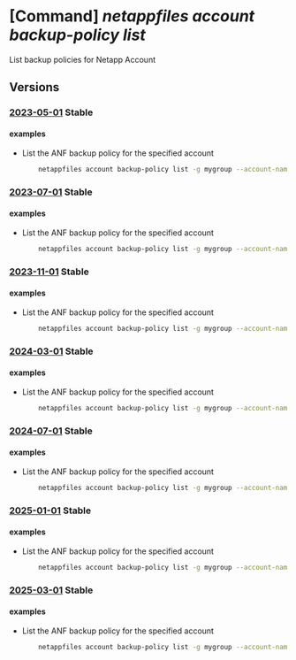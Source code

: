 # [Command] _netappfiles account backup-policy list_

List backup policies for Netapp Account

## Versions

### [2023-05-01](/Resources/mgmt-plane/L3N1YnNjcmlwdGlvbnMve30vcmVzb3VyY2Vncm91cHMve30vcHJvdmlkZXJzL21pY3Jvc29mdC5uZXRhcHAvbmV0YXBwYWNjb3VudHMve30vYmFja3VwcG9saWNpZXM=/2023-05-01.xml) **Stable**

<!-- mgmt-plane /subscriptions/{}/resourcegroups/{}/providers/microsoft.netapp/netappaccounts/{}/backuppolicies 2023-05-01 -->

#### examples

- List the ANF backup policy for the specified account
    ```bash
        netappfiles account backup-policy list -g mygroup --account-name myname
    ```

### [2023-07-01](/Resources/mgmt-plane/L3N1YnNjcmlwdGlvbnMve30vcmVzb3VyY2Vncm91cHMve30vcHJvdmlkZXJzL21pY3Jvc29mdC5uZXRhcHAvbmV0YXBwYWNjb3VudHMve30vYmFja3VwcG9saWNpZXM=/2023-07-01.xml) **Stable**

<!-- mgmt-plane /subscriptions/{}/resourcegroups/{}/providers/microsoft.netapp/netappaccounts/{}/backuppolicies 2023-07-01 -->

#### examples

- List the ANF backup policy for the specified account
    ```bash
        netappfiles account backup-policy list -g mygroup --account-name myname
    ```

### [2023-11-01](/Resources/mgmt-plane/L3N1YnNjcmlwdGlvbnMve30vcmVzb3VyY2Vncm91cHMve30vcHJvdmlkZXJzL21pY3Jvc29mdC5uZXRhcHAvbmV0YXBwYWNjb3VudHMve30vYmFja3VwcG9saWNpZXM=/2023-11-01.xml) **Stable**

<!-- mgmt-plane /subscriptions/{}/resourcegroups/{}/providers/microsoft.netapp/netappaccounts/{}/backuppolicies 2023-11-01 -->

#### examples

- List the ANF backup policy for the specified account
    ```bash
        netappfiles account backup-policy list -g mygroup --account-name myname
    ```

### [2024-03-01](/Resources/mgmt-plane/L3N1YnNjcmlwdGlvbnMve30vcmVzb3VyY2Vncm91cHMve30vcHJvdmlkZXJzL21pY3Jvc29mdC5uZXRhcHAvbmV0YXBwYWNjb3VudHMve30vYmFja3VwcG9saWNpZXM=/2024-03-01.xml) **Stable**

<!-- mgmt-plane /subscriptions/{}/resourcegroups/{}/providers/microsoft.netapp/netappaccounts/{}/backuppolicies 2024-03-01 -->

#### examples

- List the ANF backup policy for the specified account
    ```bash
        netappfiles account backup-policy list -g mygroup --account-name myname
    ```

### [2024-07-01](/Resources/mgmt-plane/L3N1YnNjcmlwdGlvbnMve30vcmVzb3VyY2Vncm91cHMve30vcHJvdmlkZXJzL21pY3Jvc29mdC5uZXRhcHAvbmV0YXBwYWNjb3VudHMve30vYmFja3VwcG9saWNpZXM=/2024-07-01.xml) **Stable**

<!-- mgmt-plane /subscriptions/{}/resourcegroups/{}/providers/microsoft.netapp/netappaccounts/{}/backuppolicies 2024-07-01 -->

#### examples

- List the ANF backup policy for the specified account
    ```bash
        netappfiles account backup-policy list -g mygroup --account-name myname
    ```

### [2025-01-01](/Resources/mgmt-plane/L3N1YnNjcmlwdGlvbnMve30vcmVzb3VyY2Vncm91cHMve30vcHJvdmlkZXJzL21pY3Jvc29mdC5uZXRhcHAvbmV0YXBwYWNjb3VudHMve30vYmFja3VwcG9saWNpZXM=/2025-01-01.xml) **Stable**

<!-- mgmt-plane /subscriptions/{}/resourcegroups/{}/providers/microsoft.netapp/netappaccounts/{}/backuppolicies 2025-01-01 -->

#### examples

- List the ANF backup policy for the specified account
    ```bash
        netappfiles account backup-policy list -g mygroup --account-name myname
    ```

### [2025-03-01](/Resources/mgmt-plane/L3N1YnNjcmlwdGlvbnMve30vcmVzb3VyY2Vncm91cHMve30vcHJvdmlkZXJzL21pY3Jvc29mdC5uZXRhcHAvbmV0YXBwYWNjb3VudHMve30vYmFja3VwcG9saWNpZXM=/2025-03-01.xml) **Stable**

<!-- mgmt-plane /subscriptions/{}/resourcegroups/{}/providers/microsoft.netapp/netappaccounts/{}/backuppolicies 2025-03-01 -->

#### examples

- List the ANF backup policy for the specified account
    ```bash
        netappfiles account backup-policy list -g mygroup --account-name myname
    ```
